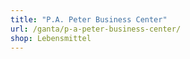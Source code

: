 ```yaml
---
title: "P.A. Peter Business Center"
url: /ganta/p-a-peter-business-center/
shop: Lebensmittel
---
```

